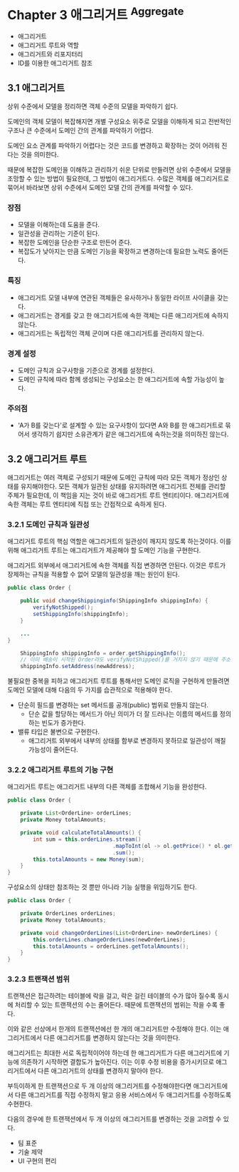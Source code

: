 <!-- 해당 책에서 매그리거트<sup>Aggregate</sup>는 엔티티와 밸류의 개념을 하나로 묶은 것으로 표현하고 있다. -->

# Chapter 3 애그리거트 <sup>Aggregate</sup>

- 애그리거트
- 애그리거트 루트와 역할
- 애그리거트와 리포지터리
- ID를 이용한 애그리거트 참조

## 3.1 애그리거트

상위 수준에서 모델을 정리하면 객체 수준의 모델을 파악하기 쉽다.

도메인의 객체 모델이 복잡해지면 개별 구성요소 위주로 모델을 이해하게 되고 전반적인 구조나 큰 수준에서 도메인 간의 관계를 파악하기 어렵다.

도메인 요소 관계를 파악하기 어렵다는 것은 코드를 변경하고 확장하는 것이 어려워 진다는 것을 의미한다.

때문에 복잡한 도메인을 이해하고 관리하기 쉬운 단위로 만들려면 상위 수준에서 모델을 조망할 수 있는 방법이 필요한데, 그 방법이 애그리거트다. 수많은 객체를 애그리거트로 묶어서 바라보면 상위 수준에서 도메인 모델 간의 관계를 파악할 수 있다.

### 장점

- 모델을 이해하는데 도움을 준다.
- 일관성을 관리하는 기준이 된다.
- 복잡한 도메인을 단순한 구조로 만든어 준다.
- 복잡도가 낮아지는 만큼 도메인 기능을 확장하고 변경하는데 필요한 노력도 줄어든다.

### 특징

- 애그리거트 모델 내부에 연관된 객체들은 유사하거나 동일한 라이프 사이클을 갖는다.
- 애그리거트는 경게를 갖고 한 애그리거트에 속한 객체는 다른 애그리거트에 속하지 않는다.
- 애그리거트는 독립적인 객체 군이며 다른 애그리거트를 관리하지 않는다.

### 경계 설정

- 도메인 규칙과 요구사항을 기준으로 경계를 설정한다.
- 도메인 규칙에 따라 함께 생성되는 구성요소는 한 애그리거트에 속할 가능성이 높다.

### 주의점

- 'A가 B를 갖는다'로 설계할 수 있는 요구사항이 있다면 A와 B를 한 애그리거트로 묶어서 생각하기 쉽지만 소유관계가 같은 애그리거트에 속하는것을 의미하진 않는다.

## 3.2 애그리거트 루트

애그리거트는 여러 객체로 구성되기 때문에 도메인 규칙에 따라 모든 객체가 정상인 상태를 유지해야한다. 모든 객체가 일관된 상태를 유지하려면 애그리거트 전체를 관리할 주체가 필요한데, 이 책임을 지는 것이 바로 애그리거트 루트 엔티티이다. 애그리거트에 속한 객체는 루트 엔티티에 직접 또는 간접적으로 속하게 된다.

### 3.2.1 도메인 규칙과 일관성

애그리거트 루트의 핵심 역할은 애그리거트의 일관성이 깨지지 않도록 하는것이다. 이를 위해 애그리거트 루트는 애그리거트가 제공해야 할 도메인 기능을 구현한다.

애그리거트 외부에서 애그리거트에 속한 객체를 직접 변경하면 안된다. 이것은 루트가 장제하는 규칙을 적용할 수 없어 모델의 일관성을 깨는 원인이 된다.

```java
public class Order {

    public void changeShippinginfo(ShippingInfo shippingInfo) {
        verifyNotShipped();
        setShippingInfo(shippingInfo);
    }

    ...
}
```

```java
    ShippingInfo shippingInfo = order.getShippingInfo();
    // 이미 배송이 시작된 Order라도 verifyNotShipped()를 거치지 않기 때문에 주소 정보가 규칙과 상관없이 변경된다.
    shippingInfo.setAddress(newAddress);
```

불필요한 중복을 피하고 애그리거트 루트를 통해서만 도메인 로직을 구현하게 만들려면 도메인 모델에 대해 다음의 두 가지를 습관적으로 적용해야 한다.

- 단순히 필드를 변경하는 set 메서드를 공개(public) 범위로 만들지 않는다.
  - 단순 값을 할당하는 메서드가 아닌 의미가 더 잘 드러나는 이름의 메서드를 정의하는 빈도가 증가한다.
- 밸류 타입은 불변으로 구현한다.
  - 애그리거트 외부에서 내부의 상태를 함부로 변경하지 못하므로 일관성이 깨질 가능성이 줄어든다.

### 3.2.2 애그리거트 루트의 기능 구현

애그리거트 루트는 애그리거트 내부의 다른 객체를 조합해서 기능을 완성한다.

```java
public class Order {

    private List<OrderLine> orderLines;
    private Money totalAmounts;

    private void calculateTotalAmounts() {
        int sum = this.orderLines.stream()
                                 .mapToInt(ol -> ol.getPrice() * ol.getQuantity())
                                 .sum();
        this.totalAmounts = new Money(sum);
    }
}
```

구성요소의 상태만 참조하는 것 뿐만 아니라 기능 실행을 위임하기도 한다.

```java
public class Order {

    private OrderLines orderLines;
    private Money totalAmounts;

    private void changeOrderLines(List<OrderLine> newOrderLines) {
        this.orderLines.changeOrderLines(newOrderLines);
        this.totalAmounts = orderLines.getTotalAmounts();
    }
}
```

### 3.2.3 트랜잭션 범위

트랜잭션은 접근하려는 테이블에 락을 걸고, 락은 걸린 테이블의 수가 많아 질수록 동시에 처리할 수 있는 트랜잭션의 수는 줄어든다. 때문에 트랜잭션의 범위는 작을 수록 좋다.

이와 같은 선상에서 한개의 트랜잭션에선 한 개의 애그리거트만 수정해야 한다. 이는 애그리거트에서 다른 애그리거트를 변경하지 않는다는 것을 의미한다.

애그리거트는 최대한 서로 독립적이어야 하는데 한 애그리거트가 다른 애그리거트에 기능에 의존하기 시작하면 결합도가 높아진다. 이는 이후 수정 비용을 증가시키므로 애그리거트에서 다른 애그리거트의 상태를 변경하지 말아야 한다.

부득이하게 한 트랜잭션으로 두 개 이상의 애그리거트를 수정해야한다면 애그리거트에서 다른 애그리거트를 직접 수정하지 말고 응용 서비스에서 두 애그리거트를 수정하도록 수현한다.

다음의 경우에 한 트랜잭션에서 두 개 이상의 애그리거트를 변경하는 것을 고려할 수 있다.

- 팀 표준
- 기술 제약
- UI 구현의 편리
